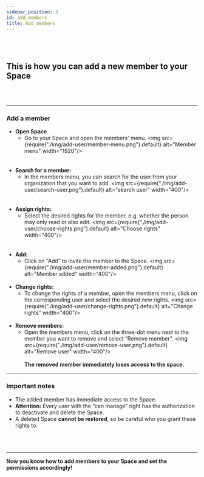 ```yaml
---
sidebar_position: 3
id: add_members
title: Add members
---
```


<br/><br/>

## This is how you can add a new member to your Space

<br/><br/>

---

### Add a member

- **Open Space**
  - Go to your Space and open the members' menu.
    <img src={require("./img/add-user/member-menu.png").default} alt="Member menu" width="1920"/>  
    <br/><br/>
- **Search for a member:**
  - In the members menu, you can search for the user from your organization that you want to add.
    <img src={require("./img/add-user/search-user.png").default} alt="search user" width="400"/>  
    <br/><br/>
- **Assign rights:**
  - Select the desired rights for the member, e.g. whether the person may only read or also edit.
    <img src={require("./img/add-user/choose-rights.png").default} alt="Choose rights" width="400"/>  
    <br/><br/>
- **Add:**
  - Click on “Add” to invite the member to the Space.
    <img src={require("./img/add-user/member-added.png").default} alt="Member added" width="400"/>
    <br/><br/>
- **Change rights:**
  - To change the rights of a member, open the members menu, click on the corresponding user and select the desired new rights.
    <img src={require("./img/add-user/change-rights.png").default} alt="Change rights" width="400"/>
    <br/><br/>
- **Remove members:**
  - Open the members menu, click on the three-dot menu next to the member you want to remove and select “Remove member”.
    <img src={require("./img/add-user/remove-user.png").default} alt="Remove user" width="400"/>
    <br/><br/>
    **The removed member immediately loses access to the space.**

---

### Important notes

- The added member has immediate access to the Space.
- **Attention:** Every user with the “can manage” right has the authorization to deactivate and delete the Space.
- A deleted Space **cannot be restored**, so be careful who you grant these rights to.

<br/><br/>

---

**Now you know how to add members to your Space and set the permissions accordingly!**
